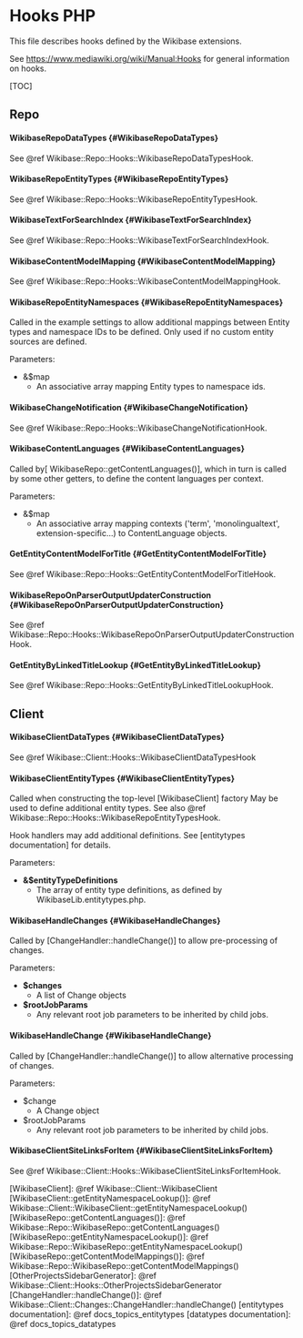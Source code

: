 # Hooks PHP

This file describes hooks defined by the Wikibase extensions.

See https://www.mediawiki.org/wiki/Manual:Hooks for general information on hooks.

[TOC]

Repo
------------------------------------------------------------

#### WikibaseRepoDataTypes {#WikibaseRepoDataTypes}
See @ref Wikibase::Repo::Hooks::WikibaseRepoDataTypesHook.

#### WikibaseRepoEntityTypes {#WikibaseRepoEntityTypes}
See @ref Wikibase::Repo::Hooks::WikibaseRepoEntityTypesHook.

#### WikibaseTextForSearchIndex {#WikibaseTextForSearchIndex}
See @ref Wikibase::Repo::Hooks::WikibaseTextForSearchIndexHook.

#### WikibaseContentModelMapping {#WikibaseContentModelMapping}
See @ref Wikibase::Repo::Hooks::WikibaseContentModelMappingHook.

#### WikibaseRepoEntityNamespaces {#WikibaseRepoEntityNamespaces}
Called in the example settings to allow additional mappings between Entity types and namespace IDs to be defined.
Only used if no custom entity sources are defined.

Parameters:
* &$map
  * An associative array mapping Entity types to namespace ids.

#### WikibaseChangeNotification {#WikibaseChangeNotification}
See @ref Wikibase::Repo::Hooks::WikibaseChangeNotificationHook.

#### WikibaseContentLanguages {#WikibaseContentLanguages}
Called by[ WikibaseRepo::getContentLanguages()], which in turn is called by some other getters, to define the content languages per context.

Parameters:
* &$map
  * An associative array mapping contexts ('term', 'monolingualtext', extension-specific…) to ContentLanguage objects.

#### GetEntityContentModelForTitle {#GetEntityContentModelForTitle}
See @ref Wikibase::Repo::Hooks::GetEntityContentModelForTitleHook.

#### WikibaseRepoOnParserOutputUpdaterConstruction {#WikibaseRepoOnParserOutputUpdaterConstruction}
See @ref Wikibase::Repo::Hooks::WikibaseRepoOnParserOutputUpdaterConstructionHook.

#### GetEntityByLinkedTitleLookup {#GetEntityByLinkedTitleLookup}
See @ref Wikibase::Repo::Hooks::GetEntityByLinkedTitleLookupHook.

Client
------------------------------------------------------------

#### WikibaseClientDataTypes {#WikibaseClientDataTypes}
See @ref Wikibase::Client::Hooks::WikibaseClientDataTypesHook

#### WikibaseClientEntityTypes {#WikibaseClientEntityTypes}
Called when constructing the top-level [WikibaseClient] factory
May be used to define additional entity types.
See also @ref Wikibase::Repo::Hooks::WikibaseRepoEntityTypesHook.

Hook handlers may add additional definitions.
See [entitytypes documentation] for details.

Parameters:
* **&$entityTypeDefinitions**
  * The array of entity type definitions, as defined by WikibaseLib.entitytypes.php.

#### WikibaseHandleChanges {#WikibaseHandleChanges}
Called by [ChangeHandler::handleChange()] to allow pre-processing of changes.

Parameters:
* **$changes**
  * A list of Change objects
* **$rootJobParams**
  * Any relevant root job parameters to be inherited by child jobs.

#### WikibaseHandleChange {#WikibaseHandleChange}
Called by [ChangeHandler::handleChange()] to allow alternative processing of changes.

Parameters:
* $change
  * A Change object
* $rootJobParams
  * Any relevant root job parameters to be inherited by child jobs.

#### WikibaseClientSiteLinksForItem {#WikibaseClientSiteLinksForItem}
See @ref Wikibase::Client::Hooks::WikibaseClientSiteLinksForItemHook.

[WikibaseClient]: @ref Wikibase::Client::WikibaseClient
[WikibaseClient::getEntityNamespaceLookup()]: @ref Wikibase::Client::WikibaseClient::getEntityNamespaceLookup()
[WikibaseRepo::getContentLanguages()]: @ref Wikibase::Repo::WikibaseRepo::getContentLanguages()
[WikibaseRepo::getEntityNamespaceLookup()]: @ref Wikibase::Repo::WikibaseRepo::getEntityNamespaceLookup()
[WikibaseRepo::getContentModelMappings()]: @ref Wikibase::Repo::WikibaseRepo::getContentModelMappings()
[OtherProjectsSidebarGenerator]: @ref Wikibase::Client::Hooks::OtherProjectsSidebarGenerator
[ChangeHandler::handleChange()]: @ref Wikibase::Client::Changes::ChangeHandler::handleChange()
[entitytypes documentation]: @ref docs_topics_entitytypes
[datatypes documentation]: @ref docs_topics_datatypes
